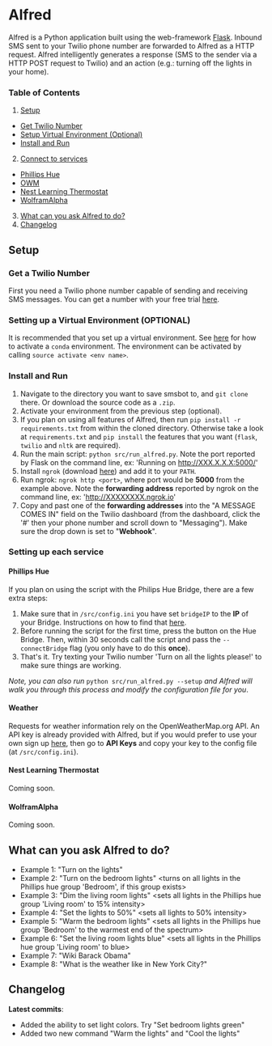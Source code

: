 # Alfred

Alfred is a Python application built using the web-framework [Flask](https://github.com/pallets/flask/). Inbound SMS sent to your Twilio phone number are forwarded to Alfred as a HTTP request. Alfred intelligently generates a response (SMS to the sender via a HTTP POST request to Twilio) and an action (e.g.: turning off the lights in your home).

### Table of Contents
1. [Setup](#setup)
  -  [Get Twilio Number](#get-number)
  - [Setup Virtual Environment (Optional)](#virtual-env)
  - [Install and Run](#install)
2. [Connect to services](#connect)
  - [Phillips Hue](#hue)
  - [OWM](#owm)
  - [Nest Learning Thermostat](#nest)
  - [WolframAlpha](#wolfram)
3. [What can you ask Alfred to do?](#ask-alfred)
4. [Changelog](#change-log)

<a name = 'setup'></a>
## Setup

<a name = 'get-number'></a>
### Get a Twilio Number

First you need a Twilio phone number capable of sending and receiving SMS messages. You can get a number with your free trial [here](https://www.twilio.com/try-twilio).

<a name = 'virtual-env'></a>
### Setting up a Virtual Environment (OPTIONAL)

It is recommended that you set up a virtual environment. See [here](https://conda.io/docs/using/envs.html) for how to activate
a `conda` environment. The environment can be activated by calling `source activate <env name>`.

<a name = 'install'></a>
### Install and Run

1. Navigate to the directory you want to save smsbot to, and `git clone` there. Or download the source code as a `.zip`.
2. Activate your environment from the previous step (optional).
3. If you plan on using all features of Alfred, then run `pip install -r requirements.txt` from within the cloned directory. Otherwise take a look at `requirements.txt` and `pip install` the features that you want (`flask`, `twilio` and `nltk` are required).
3. Run the main script: `python src/run_alfred.py`. Note the port reported by Flask on the command line, ex: 'Running on http://XXX.X.X.X:5000/'
4. Install `ngrok` (download [here](https://ngrok.com/)) and add it to your `PATH`.
5. Run ngrok: `ngrok http <port>`, where port would be **5000** from the example above. Note the **forwarding address** reported by ngrok on the command line, ex: 'http://XXXXXXXX.ngrok.io'
6. Copy and past one of the **forwarding addresses** into the "A MESSAGE COMES IN" field on the Twilio dashboard (from the dashboard, click the '#' then your phone number and scroll down to "Messaging"). Make sure the drop down is set to "**Webhook**".

<a name = 'connect'></a>
### Setting up each service

<a name = 'hue'></a>
#### Phillips Hue

If you plan on using the script with the Philips Hue Bridge, there are a few extra steps:
1. Make sure that in `/src/config.ini` you have set `bridgeIP` to the **IP** of your Bridge. Instructions on how to find that [here](https://developers.meethue.com/documentation/getting-started).
2. Before running the script for the first time, press the button on the Hue Bridge. Then, within 30 seconds call the script and pass the `--connectBridge` flag (you only have to do this **once**).
3. That's it. Try texting your Twilio number 'Turn on all the lights please!' to make sure things are working.

*Note, you can also run* `python src/run_alfred.py --setup` *and Alfred will walk you through this process and modify the configuration file for you*.

<a name = 'owm'></a>
#### Weather
Requests for weather information rely on the OpenWeatherMap.org API. An API key is already provided with Alfred, but if you would prefer to use your own sign up [here](https://openweathermap.org/), then go to **API Keys** and copy your key to the config file (at `/src/config.ini`).

<a name = 'nest'></a>
#### Nest Learning Thermostat
Coming soon.

<a name = 'wolfram'></a>
#### WolframAlpha
Coming soon.

<a name = 'ask-alfred'></a>
## What can you ask Alfred to do?

- Example 1: "Turn on the lights" <turns on all lights>
- Example 2: "Turn on the bedroom lights" <turns on all lights in the Phillips hue group 'Bedroom', if this group exists>
- Example 3: "Dim the living room lights" <sets all lights in the Phillips hue group 'Living room' to 15% intensity>
- Example 4: "Set the lights to 50%" <sets all lights to 50% intensity>
- Example 5: "Warm the bedroom lights" <sets all lights in the Phillips hue group 'Bedroom' to the warmest end of the spectrum>
- Example 6: "Set the living room lights blue" <sets all lights in the Phillips hue group 'Living room' to blue>
- Example 7: "Wiki Barack Obama" <returns wiki summary with link>
- Example 8: "What is the weather like in New York City?" <returns weather summary for location>

## Changelog <a name = 'change-log'></a>

**Latest commits**:
- Added the ability to set light colors. Try "Set bedroom lights green"
- Added two new command "Warm the lights" and "Cool the lights"
